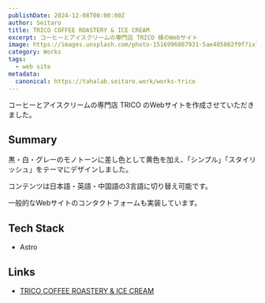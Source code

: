 ```yaml
---
publishDate: 2024-12-08T00:00:00Z
author: Seitaro
title: TRICO COFFEE ROASTERY & ICE CREAM
excerpt: コーヒーとアイスクリームの専門店 TRICO 様のWebサイト
image: https://images.unsplash.com/photo-1516996087931-5ae405802f9f?ixlib=rb-4.0.3&ixid=M3wxMjA3fDB8MHxwaG90by1wYWdlfHx8fGVufDB8fHx8fA%3D%3D&auto=format&fit=crop&w=2070&q=80
category: Works
tags:
  - web site
metadata:
  canonical: https://tahalab.seitaro.work/works-trico
---
```


コーヒーとアイスクリームの専門店 TRICO のWebサイトを作成させていただきました。

## Summary

黒・白・グレーのモノトーンに差し色として黄色を加え、「シンプル」「スタイリッシュ」をテーマにデザインしました。

コンテンツは日本語・英語・中国語の3言語に切り替え可能です。

一般的なWebサイトのコンタクトフォームも実装しています。

## Tech Stack

- Astro

## Links

- [TRICO COFFEE ROASTERY & ICE CREAM](https://www.trico-foodie.jp)



